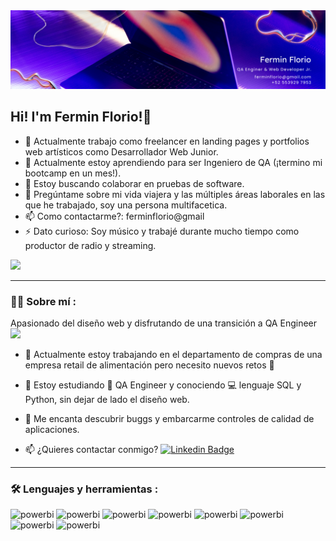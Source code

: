 <div id="header" align="center">
  <img decoding="async" src="https://github.com/ferminflorio/ferminflorio/blob/main/Banner%20Github.png" width="1000"/>
</div>

## Hi! I'm Fermin Florio!👋

- 🔭 Actualmente trabajo como freelancer en landing pages y portfolios web artísticos como Desarrollador Web Junior.
- 🌱 Actualmente estoy aprendiendo para ser Ingeniero de QA (¡termino mi bootcamp en un mes!).
- 👯 Estoy buscando colaborar en pruebas de software.
- 💬 Pregúntame sobre mi vida viajera y las múltiples áreas laborales en las que he trabajado, soy una persona multifacetica.
- 📫 Como contactarme?: ferminflorio@gmail
- ⚡ Dato curioso: Soy músico y trabajé durante mucho tiempo como productor de radio y streaming.



[![](https://img.shields.io/badge/LinkedIn-0077B5?style=for-the-badge&logo=linkedin&logoColor=white)](https://www.linkedin.com/in/ferminflorio/)



---

<div id="header" align="left">
  
  ### :man_technologist: Sobre mí :
  Apasionado  del diseño web y disfrutando de una transición a QA Engineer <img decoding="async" src="https://media.giphy.com/media/WUlplcMpOCEmTGBtBW/giphy.gif" width="30">
* :telescope: Actualmente estoy trabajando en el departamento de compras de una empresa retail de alimentación pero necesito nuevos retos :muscle:

* :seedling: Estoy estudiando :blue_book: QA Engineer y conociendo :computer: lenguaje SQL y Python, sin dejar de lado el diseño web.

* :bug: Me encanta descubrir buggs y embarcarme controles de calidad de aplicaciones. 

* :mailbox: ¿Quieres contactar conmigo? [![Linkedin Badge](https://img.shields.io/badge/-Fermin-blue?style=flat&logo=Linkedin&logoColor=white)](https://www.linkedin.com/in/ferminflorio/)

  
---


### :hammer_and_wrench: Lenguajes y herramientas :

<div id="header" align="left">
  
 <img decoding="async" src="https://img.shields.io/badge/HTML-FFBE00?style=for-the-badge&logo=Power-BI&logoColor=white" alt="powerbi"/>
  </a>
   <img decoding="async" src="https://img.shields.io/badge/CSS3-FFBE00?style=for-the-badge&logo=Power-BI&logoColor=white" alt="powerbi"/>
  </a>
 <img decoding="async" src="https://img.shields.io/badge/SAAS-FFBE00?style=for-the-badge&logo=Power-BI&logoColor=white" alt="powerbi"/>
  </a>
   <img decoding="async" src="https://img.shields.io/badge/BOOTSTRAP-FFBE00?style=for-the-badge&logo=Power-BI&logoColor=white" alt="powerbi"/>
  </a>
   <img decoding="async" src="https://img.shields.io/badge/ANDROID_STUDIO-FFBE00?style=for-the-badge&logo=Power-BI&logoColor=white" alt="powerbi"/>
  </a>
   <img decoding="async" src="https://img.shields.io/badge/SQL-FFBE00?style=for-the-badge&logo=Power-BI&logoColor=white" alt="powerbi"/>
  </a>
 <img decoding="async" src="https://img.shields.io/badge/API_TESTING-FFBE00?style=for-the-badge&logo=Power-BI&logoColor=white" alt="powerbi"/>
  </a>
   <img decoding="async" src="https://img.shields.io/badge/ANDROID_STUDIO-FFBE00?style=for-the-badge&logo=Power-BI&logoColor=white" alt="powerbi"/>
  </a>
</div>

